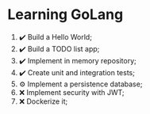 # Learning GoLang

 1. :heavy_check_mark: Build a Hello World;
 2. :heavy_check_mark: Build a TODO list app;
 3. :heavy_check_mark: Implement in memory repository;
 4. :heavy_check_mark: Create unit and integration tests;
 5. :gear: Implement a persistence database;
 6. :x: Implement security with JWT;
 7. :x: Dockerize it;
  